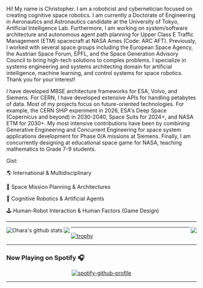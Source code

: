 Hi! My name is Christopher. I am a roboticist and cybernetician focused on creating cognitive space robotics. I am currently a Doctorate of Engineering in Aeronautics and Astronautics candidate at the University of Tokyo, Artificial Intelligence Lab. Furthermore, I am working on system/software architecture and autonomous agent path planning for Upper Class E Traffic Management (ETM) spacecraft at NASA Ames (Code: ARC AFT). Previously, I worked with several space groups including the European Space Agency, the Austrian Space Forum, EPFL, and the Space Generation Advisory Council to bring high-tech solutions to complex problems. I specialize in systems engineering and systems architecting domain for artificial intelligence, machine learning, and control systems for space robotics. Thank you for your interest!

I have developed MBSE architecture frameworks for ESA, Volvo, and Siemens. For CERN, I have developed extensive APIs for handling petabytes of data. Most of my projects focus on future-oriented technologies. For example, the CERN SHiP experiment in 2026, ESA's Deep Space (Copernicus and beyond) in 2030-2040, Space Suits for 2024+, and NASA ETM for 2030+. My most intensive contributions have been by combining Generative Engineering and Concurrent Engineering for space system applications development for Phase 0/A missions at Siemens. Finally, I am concurrently designing at educational space game for NASA, teaching mathematics to Grade 7-9 students. 

Gist:

:earth_americas: International & Multidisciplinary 

:rocket: Space Mission Planning & Architectures

:robot: Cognitive Robotics & Artificial Agents

:joystick: Human-Robot Interaction & Human Factors (Game Design)

---

<a href="https://github.com/ohara124c41">
  <img align="right" src="https://github-readme-stats.vercel.app/api/top-langs/?username=ohara124c41&theme=tokyonight&hide_langs_below=10&langs_count=7&hide=rich%20text%20format,roff" />
</a>


<a href="https://github.com/ohara124c41">
 <img align="left" src="https://github-readme-stats.vercel.app/api?username=ohara124c41&show_icons=true&count_private=true&hide=prs,contribs,issues&theme=tokyonight" alt="Ohara's github stats"/>
</a>

<a href="https://psnprofiles.com/ohara124c41"><img align="left" src="https://card.psnprofiles.com/2/ohara124c41.png" border="0"></a>

---

[![trophy](https://github-profile-trophy.vercel.app/?username=ohara124c41&rank=SSS,SS,S,AAA&theme=nord)](https://github.com/ryo-ma/github-profile-trophy)

---

### Now Playing on Spotify 🎧

<div align="center">

[![spotify-github-profile](https://spotify-github-profile.vercel.app/api/view?uid=1282252368&cover_image=true&theme=novatorem)](https://open.spotify.com/user/1282252368)
</div>

---

